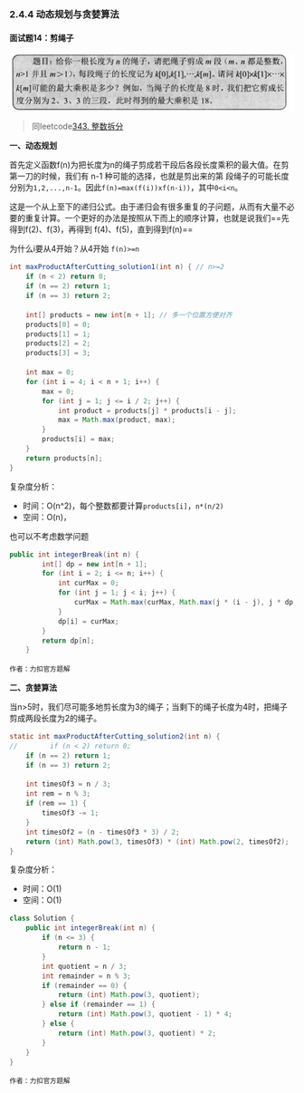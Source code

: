 ### 2.4.4 动态规划与贪婪算法
#### 面试题14：剪绳子

![](assets/Pasted%20image%2020231121113522.png)

> 同leetcode[343. 整数拆分](https://leetcode.cn/problems/integer-break/)

**一、动态规划**

首先定义函数f(n)为把长度为n的绳子剪成若干段后各段长度乘积的最大值。在剪第一刀的时候，我们有 n-1 种可能的选择，也就是剪出来的第
段绳子的可能长度分别为`1,2,...,n-1`。因此`f(n)=max(f(i))xf(n-i))`，其中`0<i<n`。

这是一个从上至下的递归公式。由于递归会有很多重复的子问题，从而有大量不必要的重复计算。一个更好的办法是按照从下而上的顺序计算，也就是说我们==先得到f(2)、f(3)，再得到 f(4)、f(5)，直到得到f(n)==

为什么i要从4开始？从4开始 `f(n)>=n`
```java
int maxProductAfterCutting_solution1(int n) { // n>=2
    if (n < 2) return 0;  
    if (n == 2) return 1;  
    if (n == 3) return 2;  
  
    int[] products = new int[n + 1]; // 多一个位置方便对齐  
    products[0] = 0;  
    products[1] = 1;  
    products[2] = 2;  
    products[3] = 3;  
  
    int max = 0;  
    for (int i = 4; i < n + 1; i++) {  
        max = 0;  
        for (int j = 1; j <= i / 2; j++) {  
            int product = products[j] * products[i - j];  
            max = Math.max(product, max);  
        }  
        products[i] = max;  
    }  
    return products[n];  
}
```

复杂度分析：
- 时间：O(n^2)，每个整数都要计算`products[i]`，`n*(n/2)`
- 空间：O(n)，

也可以不考虑数学问题
```java
public int integerBreak(int n) {
        int[] dp = new int[n + 1];
        for (int i = 2; i <= n; i++) {
            int curMax = 0;
            for (int j = 1; j < i; j++) {
                curMax = Math.max(curMax, Math.max(j * (i - j), j * dp[i - j]));
            }
            dp[i] = curMax;
        }
        return dp[n];
    }

作者：力扣官方题解
```


**二、贪婪算法**

当n>5时，我们尽可能多地剪长度为3的绳子；当剩下的绳子长度为4时，把绳子剪成两段长度为2的绳子。
```java
static int maxProductAfterCutting_solution2(int n) {  
//        if (n < 2) return 0;  
	if (n == 2) return 1;  
	if (n == 3) return 2;  

	int timesOf3 = n / 3;  
	int rem = n % 3;  
	if (rem == 1) {  
		timesOf3 -= 1;  
	}  
	int timesOf2 = (n - timesOf3 * 3) / 2;  
	return (int) Math.pow(3, timesOf3) * (int) Math.pow(2, timesOf2);  
}
```
复杂度分析：
- 时间：O(1)
- 空间：O(1)

```java
class Solution {
    public int integerBreak(int n) {
        if (n <= 3) {
            return n - 1;
        }
        int quotient = n / 3;
        int remainder = n % 3;
        if (remainder == 0) {
            return (int) Math.pow(3, quotient);
        } else if (remainder == 1) {
            return (int) Math.pow(3, quotient - 1) * 4;
        } else {
            return (int) Math.pow(3, quotient) * 2;
        }
    }
}

作者：力扣官方题解
```
